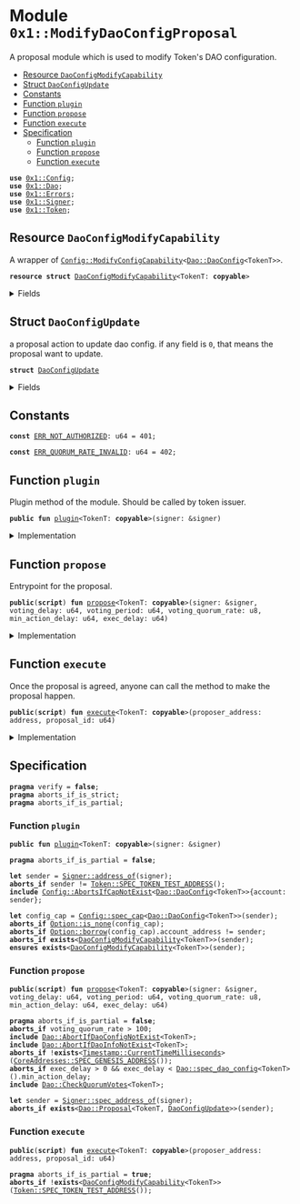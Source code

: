 
<a name="0x1_ModifyDaoConfigProposal"></a>

# Module `0x1::ModifyDaoConfigProposal`

A proposal module which is used to modify Token's DAO configuration.


-  [Resource `DaoConfigModifyCapability`](#0x1_ModifyDaoConfigProposal_DaoConfigModifyCapability)
-  [Struct `DaoConfigUpdate`](#0x1_ModifyDaoConfigProposal_DaoConfigUpdate)
-  [Constants](#@Constants_0)
-  [Function `plugin`](#0x1_ModifyDaoConfigProposal_plugin)
-  [Function `propose`](#0x1_ModifyDaoConfigProposal_propose)
-  [Function `execute`](#0x1_ModifyDaoConfigProposal_execute)
-  [Specification](#@Specification_1)
    -  [Function `plugin`](#@Specification_1_plugin)
    -  [Function `propose`](#@Specification_1_propose)
    -  [Function `execute`](#@Specification_1_execute)


<pre><code><b>use</b> <a href="Config.md#0x1_Config">0x1::Config</a>;
<b>use</b> <a href="Dao.md#0x1_Dao">0x1::Dao</a>;
<b>use</b> <a href="Errors.md#0x1_Errors">0x1::Errors</a>;
<b>use</b> <a href="Signer.md#0x1_Signer">0x1::Signer</a>;
<b>use</b> <a href="Token.md#0x1_Token">0x1::Token</a>;
</code></pre>



<a name="0x1_ModifyDaoConfigProposal_DaoConfigModifyCapability"></a>

## Resource `DaoConfigModifyCapability`

A wrapper of <code><a href="Config.md#0x1_Config_ModifyConfigCapability">Config::ModifyConfigCapability</a>&lt;<a href="Dao.md#0x1_Dao_DaoConfig">Dao::DaoConfig</a>&lt;TokenT&gt;&gt;</code>.


<pre><code><b>resource</b> <b>struct</b> <a href="ModifyDaoConfigProposal.md#0x1_ModifyDaoConfigProposal_DaoConfigModifyCapability">DaoConfigModifyCapability</a>&lt;TokenT: <b>copyable</b>&gt;
</code></pre>



<details>
<summary>Fields</summary>


<dl>
<dt>
<code>cap: <a href="Config.md#0x1_Config_ModifyConfigCapability">Config::ModifyConfigCapability</a>&lt;<a href="Dao.md#0x1_Dao_DaoConfig">Dao::DaoConfig</a>&lt;TokenT&gt;&gt;</code>
</dt>
<dd>

</dd>
</dl>


</details>

<a name="0x1_ModifyDaoConfigProposal_DaoConfigUpdate"></a>

## Struct `DaoConfigUpdate`

a proposal action to update dao config.
if any field is <code>0</code>, that means the proposal want to update.


<pre><code><b>struct</b> <a href="ModifyDaoConfigProposal.md#0x1_ModifyDaoConfigProposal_DaoConfigUpdate">DaoConfigUpdate</a>
</code></pre>



<details>
<summary>Fields</summary>


<dl>
<dt>
<code>voting_delay: u64</code>
</dt>
<dd>
 new voting delay setting.
</dd>
<dt>
<code>voting_period: u64</code>
</dt>
<dd>
 new voting period setting.
</dd>
<dt>
<code>voting_quorum_rate: u8</code>
</dt>
<dd>
 new voting quorum rate setting.
</dd>
<dt>
<code>min_action_delay: u64</code>
</dt>
<dd>
 new min action delay setting.
</dd>
</dl>


</details>

<a name="@Constants_0"></a>

## Constants


<a name="0x1_ModifyDaoConfigProposal_ERR_NOT_AUTHORIZED"></a>



<pre><code><b>const</b> <a href="ModifyDaoConfigProposal.md#0x1_ModifyDaoConfigProposal_ERR_NOT_AUTHORIZED">ERR_NOT_AUTHORIZED</a>: u64 = 401;
</code></pre>



<a name="0x1_ModifyDaoConfigProposal_ERR_QUORUM_RATE_INVALID"></a>



<pre><code><b>const</b> <a href="ModifyDaoConfigProposal.md#0x1_ModifyDaoConfigProposal_ERR_QUORUM_RATE_INVALID">ERR_QUORUM_RATE_INVALID</a>: u64 = 402;
</code></pre>



<a name="0x1_ModifyDaoConfigProposal_plugin"></a>

## Function `plugin`

Plugin method of the module.
Should be called by token issuer.


<pre><code><b>public</b> <b>fun</b> <a href="ModifyDaoConfigProposal.md#0x1_ModifyDaoConfigProposal_plugin">plugin</a>&lt;TokenT: <b>copyable</b>&gt;(signer: &signer)
</code></pre>



<details>
<summary>Implementation</summary>


<pre><code><b>public</b> <b>fun</b> <a href="ModifyDaoConfigProposal.md#0x1_ModifyDaoConfigProposal_plugin">plugin</a>&lt;TokenT: <b>copy</b> + drop + store&gt;(signer: &signer) {
    <b>let</b> token_issuer = <a href="Token.md#0x1_Token_token_address">Token::token_address</a>&lt;TokenT&gt;();
    <b>assert</b>(<a href="Signer.md#0x1_Signer_address_of">Signer::address_of</a>(signer) == token_issuer, <a href="Errors.md#0x1_Errors_requires_address">Errors::requires_address</a>(<a href="ModifyDaoConfigProposal.md#0x1_ModifyDaoConfigProposal_ERR_NOT_AUTHORIZED">ERR_NOT_AUTHORIZED</a>));
    <b>let</b> dao_config_modify_cap = <a href="Config.md#0x1_Config_extract_modify_config_capability">Config::extract_modify_config_capability</a>&lt;
        <a href="Dao.md#0x1_Dao_DaoConfig">Dao::DaoConfig</a>&lt;TokenT&gt;,
    &gt;(signer);
    <b>assert</b>(<a href="Config.md#0x1_Config_account_address">Config::account_address</a>(&dao_config_modify_cap) == token_issuer, <a href="Errors.md#0x1_Errors_requires_address">Errors::requires_address</a>(<a href="ModifyDaoConfigProposal.md#0x1_ModifyDaoConfigProposal_ERR_NOT_AUTHORIZED">ERR_NOT_AUTHORIZED</a>));
    <b>let</b> cap = <a href="ModifyDaoConfigProposal.md#0x1_ModifyDaoConfigProposal_DaoConfigModifyCapability">DaoConfigModifyCapability</a> { cap: dao_config_modify_cap };
    move_to(signer, cap);
}
</code></pre>



</details>

<a name="0x1_ModifyDaoConfigProposal_propose"></a>

## Function `propose`

Entrypoint for the proposal.


<pre><code><b>public</b>(<b>script</b>) <b>fun</b> <a href="ModifyDaoConfigProposal.md#0x1_ModifyDaoConfigProposal_propose">propose</a>&lt;TokenT: <b>copyable</b>&gt;(signer: &signer, voting_delay: u64, voting_period: u64, voting_quorum_rate: u8, min_action_delay: u64, exec_delay: u64)
</code></pre>



<details>
<summary>Implementation</summary>


<pre><code><b>public</b>(<b>script</b>) <b>fun</b> <a href="ModifyDaoConfigProposal.md#0x1_ModifyDaoConfigProposal_propose">propose</a>&lt;TokenT: <b>copy</b> + drop + store&gt;(
    signer: &signer,
    voting_delay: u64,
    voting_period: u64,
    voting_quorum_rate: u8,
    min_action_delay: u64,
    exec_delay: u64,
) {
    <b>assert</b>(voting_quorum_rate &lt;= 100, <a href="Errors.md#0x1_Errors_invalid_argument">Errors::invalid_argument</a>(<a href="ModifyDaoConfigProposal.md#0x1_ModifyDaoConfigProposal_ERR_QUORUM_RATE_INVALID">ERR_QUORUM_RATE_INVALID</a>));
    <b>let</b> action = <a href="ModifyDaoConfigProposal.md#0x1_ModifyDaoConfigProposal_DaoConfigUpdate">DaoConfigUpdate</a> {
        voting_delay,
        voting_period,
        voting_quorum_rate,
        min_action_delay,
    };
    <a href="Dao.md#0x1_Dao_propose">Dao::propose</a>&lt;TokenT, <a href="ModifyDaoConfigProposal.md#0x1_ModifyDaoConfigProposal_DaoConfigUpdate">DaoConfigUpdate</a>&gt;(signer, action, exec_delay);
}
</code></pre>



</details>

<a name="0x1_ModifyDaoConfigProposal_execute"></a>

## Function `execute`

Once the proposal is agreed, anyone can call the method to make the proposal happen.


<pre><code><b>public</b>(<b>script</b>) <b>fun</b> <a href="ModifyDaoConfigProposal.md#0x1_ModifyDaoConfigProposal_execute">execute</a>&lt;TokenT: <b>copyable</b>&gt;(proposer_address: address, proposal_id: u64)
</code></pre>



<details>
<summary>Implementation</summary>


<pre><code><b>public</b>(<b>script</b>) <b>fun</b> <a href="ModifyDaoConfigProposal.md#0x1_ModifyDaoConfigProposal_execute">execute</a>&lt;TokenT: <b>copy</b> + drop + store&gt;(proposer_address: address, proposal_id: u64)
<b>acquires</b> <a href="ModifyDaoConfigProposal.md#0x1_ModifyDaoConfigProposal_DaoConfigModifyCapability">DaoConfigModifyCapability</a> {
    <b>let</b> <a href="ModifyDaoConfigProposal.md#0x1_ModifyDaoConfigProposal_DaoConfigUpdate">DaoConfigUpdate</a> {
        voting_delay,
        voting_period,
        voting_quorum_rate,
        min_action_delay,
    } = <a href="Dao.md#0x1_Dao_extract_proposal_action">Dao::extract_proposal_action</a>&lt;TokenT, <a href="ModifyDaoConfigProposal.md#0x1_ModifyDaoConfigProposal_DaoConfigUpdate">DaoConfigUpdate</a>&gt;(proposer_address, proposal_id);
    <b>let</b> cap = borrow_global_mut&lt;<a href="ModifyDaoConfigProposal.md#0x1_ModifyDaoConfigProposal_DaoConfigModifyCapability">DaoConfigModifyCapability</a>&lt;TokenT&gt;&gt;(
        <a href="Token.md#0x1_Token_token_address">Token::token_address</a>&lt;TokenT&gt;(),
    );
    <a href="Dao.md#0x1_Dao_modify_dao_config">Dao::modify_dao_config</a>(
        &<b>mut</b> cap.cap,
        voting_delay,
        voting_period,
        voting_quorum_rate,
        min_action_delay,
    );
}
</code></pre>



</details>

<a name="@Specification_1"></a>

## Specification



<pre><code><b>pragma</b> verify = <b>false</b>;
<b>pragma</b> aborts_if_is_strict;
<b>pragma</b> aborts_if_is_partial;
</code></pre>



<a name="@Specification_1_plugin"></a>

### Function `plugin`


<pre><code><b>public</b> <b>fun</b> <a href="ModifyDaoConfigProposal.md#0x1_ModifyDaoConfigProposal_plugin">plugin</a>&lt;TokenT: <b>copyable</b>&gt;(signer: &signer)
</code></pre>




<pre><code><b>pragma</b> aborts_if_is_partial = <b>false</b>;
<a name="0x1_ModifyDaoConfigProposal_sender$3"></a>
<b>let</b> sender = <a href="Signer.md#0x1_Signer_address_of">Signer::address_of</a>(signer);
<b>aborts_if</b> sender != <a href="Token.md#0x1_Token_SPEC_TOKEN_TEST_ADDRESS">Token::SPEC_TOKEN_TEST_ADDRESS</a>();
<b>include</b> <a href="Config.md#0x1_Config_AbortsIfCapNotExist">Config::AbortsIfCapNotExist</a>&lt;<a href="Dao.md#0x1_Dao_DaoConfig">Dao::DaoConfig</a>&lt;TokenT&gt;&gt;{account: sender};
<a name="0x1_ModifyDaoConfigProposal_config_cap$4"></a>
<b>let</b> config_cap = <a href="Config.md#0x1_Config_spec_cap">Config::spec_cap</a>&lt;<a href="Dao.md#0x1_Dao_DaoConfig">Dao::DaoConfig</a>&lt;TokenT&gt;&gt;(sender);
<b>aborts_if</b> <a href="Option.md#0x1_Option_is_none">Option::is_none</a>(config_cap);
<b>aborts_if</b> <a href="Option.md#0x1_Option_borrow">Option::borrow</a>(config_cap).account_address != sender;
<b>aborts_if</b> <b>exists</b>&lt;<a href="ModifyDaoConfigProposal.md#0x1_ModifyDaoConfigProposal_DaoConfigModifyCapability">DaoConfigModifyCapability</a>&lt;TokenT&gt;&gt;(sender);
<b>ensures</b> <b>exists</b>&lt;<a href="ModifyDaoConfigProposal.md#0x1_ModifyDaoConfigProposal_DaoConfigModifyCapability">DaoConfigModifyCapability</a>&lt;TokenT&gt;&gt;(sender);
</code></pre>



<a name="@Specification_1_propose"></a>

### Function `propose`


<pre><code><b>public</b>(<b>script</b>) <b>fun</b> <a href="ModifyDaoConfigProposal.md#0x1_ModifyDaoConfigProposal_propose">propose</a>&lt;TokenT: <b>copyable</b>&gt;(signer: &signer, voting_delay: u64, voting_period: u64, voting_quorum_rate: u8, min_action_delay: u64, exec_delay: u64)
</code></pre>




<pre><code><b>pragma</b> aborts_if_is_partial = <b>false</b>;
<b>aborts_if</b> voting_quorum_rate &gt; 100;
<b>include</b> <a href="Dao.md#0x1_Dao_AbortIfDaoConfigNotExist">Dao::AbortIfDaoConfigNotExist</a>&lt;TokenT&gt;;
<b>include</b> <a href="Dao.md#0x1_Dao_AbortIfDaoInfoNotExist">Dao::AbortIfDaoInfoNotExist</a>&lt;TokenT&gt;;
<b>aborts_if</b> !<b>exists</b>&lt;<a href="Timestamp.md#0x1_Timestamp_CurrentTimeMilliseconds">Timestamp::CurrentTimeMilliseconds</a>&gt;(<a href="CoreAddresses.md#0x1_CoreAddresses_SPEC_GENESIS_ADDRESS">CoreAddresses::SPEC_GENESIS_ADDRESS</a>());
<b>aborts_if</b> exec_delay &gt; 0 && exec_delay &lt; <a href="Dao.md#0x1_Dao_spec_dao_config">Dao::spec_dao_config</a>&lt;TokenT&gt;().min_action_delay;
<b>include</b> <a href="Dao.md#0x1_Dao_CheckQuorumVotes">Dao::CheckQuorumVotes</a>&lt;TokenT&gt;;
<a name="0x1_ModifyDaoConfigProposal_sender$5"></a>
<b>let</b> sender = <a href="Signer.md#0x1_Signer_spec_address_of">Signer::spec_address_of</a>(signer);
<b>aborts_if</b> <b>exists</b>&lt;<a href="Dao.md#0x1_Dao_Proposal">Dao::Proposal</a>&lt;TokenT, <a href="ModifyDaoConfigProposal.md#0x1_ModifyDaoConfigProposal_DaoConfigUpdate">DaoConfigUpdate</a>&gt;&gt;(sender);
</code></pre>



<a name="@Specification_1_execute"></a>

### Function `execute`


<pre><code><b>public</b>(<b>script</b>) <b>fun</b> <a href="ModifyDaoConfigProposal.md#0x1_ModifyDaoConfigProposal_execute">execute</a>&lt;TokenT: <b>copyable</b>&gt;(proposer_address: address, proposal_id: u64)
</code></pre>




<pre><code><b>pragma</b> aborts_if_is_partial = <b>true</b>;
<b>aborts_if</b> !<b>exists</b>&lt;<a href="ModifyDaoConfigProposal.md#0x1_ModifyDaoConfigProposal_DaoConfigModifyCapability">DaoConfigModifyCapability</a>&lt;TokenT&gt;&gt;(<a href="Token.md#0x1_Token_SPEC_TOKEN_TEST_ADDRESS">Token::SPEC_TOKEN_TEST_ADDRESS</a>());
</code></pre>
